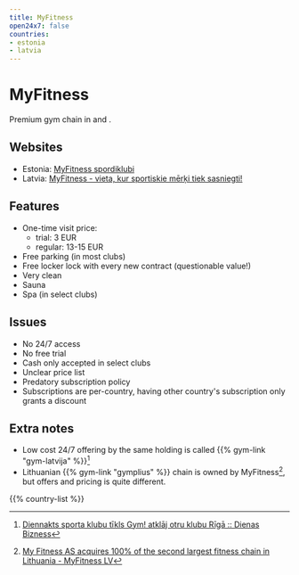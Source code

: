 ```yaml
---
title: MyFitness
open24x7: false
countries:
- estonia
- latvia
---
```


# MyFitness

Premium gym chain in [](/countries/estonia) and [](/countries/latvia).

## Websites
- Estonia: [MyFitness spordiklubi](https://www.myfitness.ee)
- Latvia: [MyFitness - vieta, kur sportiskie mērķi tiek sasniegti!](https://www.myfitness.lv)

## Features
- One-time visit price: 
    - trial: 3 EUR
    - regular: 13-15 EUR
- Free parking (in most clubs)
- Free locker lock with every new contract (questionable value!)
- Very clean
- Sauna
- Spa (in select clubs)

## Issues
- No 24/7 access
- No free trial
- Cash only accepted in select clubs
- Unclear price list
- Predatory subscription policy
- Subscriptions are per-country, having other country's subscription only grants a discount

## Extra notes
- Low cost 24/7 offering by the same holding is called {{% gym-link "gym-latvija" %}}[^1]
- Lithuanian {{% gym-link "gymplius" %}} chain is owned by MyFitness[^2], but offers and pricing is quite different.

{{% country-list %}}

[^1]: [Diennakts sporta klubu tīkls Gym! atklāj otru klubu Rīgā :: Dienas Bizness](https://www.db.lv/zinas/diennakts-sporta-klubu-tikls-gym-atklaj-otru-klubu-riga-503710)
[^2]: [My Fitness AS acquires 100% of the second largest fitness chain in Lithuania - MyFitness LV](https://www.myfitness.lv/en/fitness-acquires-100-second-largest-fitness-chain-lithuania/)
